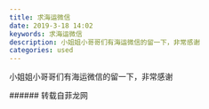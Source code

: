 ```yaml
---
title: 求海运微信
date: 2019-3-18 14:02
keywords: 求海运微信
description: 小姐姐小哥哥们有海运微信的留一下，非常感谢
categories: used
---
```

<td class="t_f" id="postmessage_3248664">

小姐姐小哥哥们有海运微信的留一下，非常感谢<img alt="" border="0" class="zoom" data-cf-modified-169a62f17558462aba65ad8e-="" file="http://www.flw.ph//mobcent//app/data/phiz/default/13.png" id="aimg_utzBo" lazyloadthumb="1" onclick="" onmouseover="" src="http://www.flw.ph//mobcent//app/data/phiz/default/13.png"/><img alt="" border="0" class="zoom" data-cf-modified-169a62f17558462aba65ad8e-="" file="http://www.flw.ph//mobcent//app/data/phiz/default/11.png" id="aimg_uA3ds" lazyloadthumb="1" onclick="" onmouseover="" src="http://www.flw.ph//mobcent//app/data/phiz/default/11.png"/><br/>
</td>
###### 转载自菲龙网